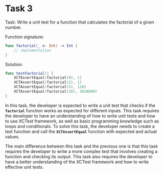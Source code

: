 # Task 3

Task: Write a unit test for a function that calculates the factorial of a given
number.

Function signature:

```swift
func factorial(_ n: Int) -> Int {
    // implementation
}
```

Solution:

```swift
func testFactorial() {
    XCTAssertEqual(factorial(0), 1)
    XCTAssertEqual(factorial(1), 1)
    XCTAssertEqual(factorial(5), 120)
    XCTAssertEqual(factorial(10), 3628800)
}
```

In this task, the developer is expected to write a unit test that checks if the
**`factorial`** function works as expected for different inputs. This task
requires the developer to have an understanding of how to write unit tests and
how to use XCTest framework, as well as basic programming knowledge such as
loops and conditionals. To solve this task, the developer needs to create a test
function and call the **`XCTAssertEqual`** function with expected and actual
values.

The main difference between this task and the previous one is that this task
requires the developer to write a more complex test that involves creating a
function and checking its output. This task also requires the developer to have
a better understanding of the XCTest framework and how to write effective unit
tests.
